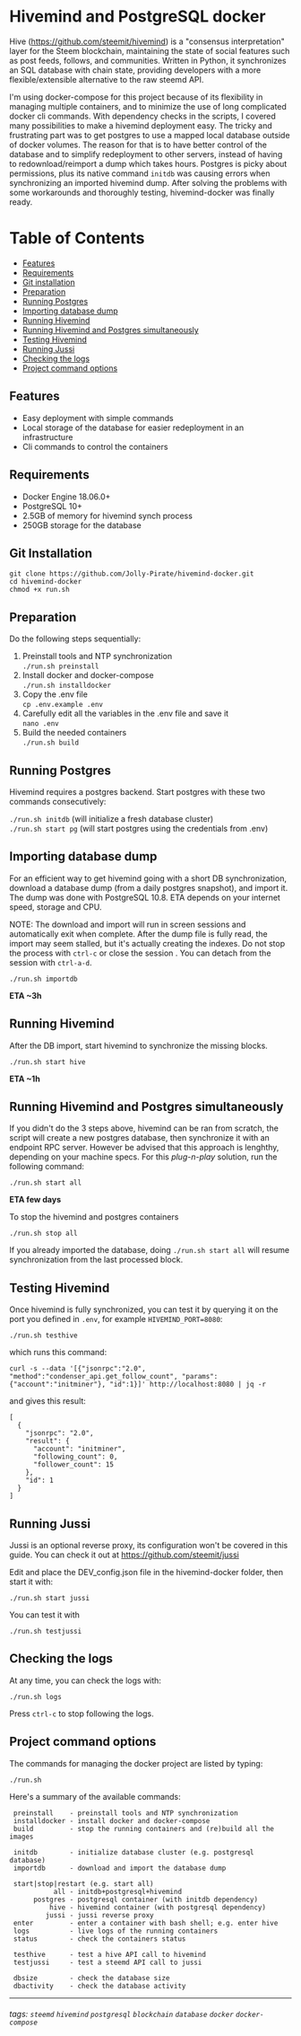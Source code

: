 Hivemind and PostgreSQL docker
===
Hive (https://github.com/steemit/hivemind) is a "consensus interpretation" layer for the Steem blockchain, maintaining the state of social features such as post feeds, follows, and communities. Written in Python, it synchronizes an SQL database with chain state, providing developers with a more flexible/extensible alternative to the raw steemd API.

I'm using docker-compose for this project because of its flexibility in managing multiple containers, and to minimize the use of long complicated docker cli commands. With dependency checks in the scripts, I covered many possibilities to make a hivemind deployment easy. The tricky and frustrating part was to get postgres to use a mapped local database outside of docker volumes. The reason for that is to have better control of the database and to simplify  redeployment to other servers, instead of having to redownload/reimport a dump which takes hours. Postgres is picky about permissions, plus its native command `initdb` was causing errors when synchronizing an imported hivemind dump. After solving the problems with some workarounds and thoroughly testing, hivemind-docker was finally ready.

Table of Contents
=================
<!--ts-->
   * [Features](#features)
   * [Requirements](#requirements)
   * [Git installation](#git-installation)
   * [Preparation](#preparation)
   * [Running Postgres](#running-postgres)
   * [Importing database dump](#importing-database-dump)
   * [Running Hivemind](#running-hivemind)
   * [Running Hivemind and Postgres simultaneously](#running-hivemind-and-postgres-simultaneously)
   * [Testing Hivemind](#testing-hivemind)
   * [Running Jussi](#running-jussi)
   * [Checking the logs](#checking-the-logs)
   * [Project command options](#project-command-options)
<!--te-->

## Features
- Easy deployment with simple commands
- Local storage of the database for easier redeployment in an infrastructure
- Cli commands to control the containers

## Requirements
- Docker Engine 18.06.0+
- PostgreSQL 10+
- 2.5GB of memory for hivemind synch process
- 250GB storage for the database

## Git Installation
```
git clone https://github.com/Jolly-Pirate/hivemind-docker.git
cd hivemind-docker
chmod +x run.sh
```

## Preparation
Do the following steps sequentially:

1. Preinstall tools and NTP synchronization\
`./run.sh preinstall`
2. Install docker and docker-compose\
`./run.sh installdocker`
3. Copy the .env file\
`cp .env.example .env`
4. Carefully edit all the variables in the .env file and save it\
`nano .env`
5. Build the needed containers\
`./run.sh build`


## Running Postgres
Hivemind requires a postgres backend. Start postgres with these two commands consecutively:

`./run.sh initdb` (will initialize a fresh database cluster)\
`./run.sh start pg` (will start postgres using the credentials from .env)

## Importing database dump
For an efficient way to get hivemind going with a short DB synchronization, download a database dump (from a daily postgres snapshot), and import it. The dump was done with PostgreSQL 10.8. ETA depends on your internet speed, storage and CPU.

NOTE: The download and import will run in screen sessions and automatically exit when complete. After the dump file is fully read, the import may seem stalled, but it's actually creating the indexes. Do not stop the process with `ctrl-c` or close the session . You can detach from the session with `ctrl-a-d`.

`./run.sh importdb`

**ETA ~3h**

## Running Hivemind
After the DB import, start hivemind to synchronize the missing blocks.

`./run.sh start hive`

**ETA ~1h**

## Running Hivemind and Postgres simultaneously
If you didn't do the 3 steps above, hivemind can be ran from scratch, the script will create a new postgres database, then synchronize it with an endpoint RPC server. However be advised that this approach is lenghthy, depending on your machine specs. For this *plug-n-play* solution, run the following command:

`./run.sh start all`

 **ETA few days**

To stop the hivemind and postgres containers

`./run.sh stop all`

If you already imported the database, doing `./run.sh start all` will resume synchronization from the last processed block.

## Testing Hivemind
Once hivemind is fully synchronized, you can test it by querying it on the port you defined in `.env`, for example `HIVEMIND_PORT=8080`:

`./run.sh testhive`

which runs this command:

`curl -s --data '[{"jsonrpc":"2.0", "method":"condenser_api.get_follow_count", "params":{"account":"initminer"}, "id":1}]' http://localhost:8080 | jq -r`

and gives this result:
```
[
  {
    "jsonrpc": "2.0",
    "result": {
      "account": "initminer",
      "following_count": 0,
      "follower_count": 15
    },
    "id": 1
  }
]
```

## Running Jussi
Jussi is an optional reverse proxy, its configuration won't be covered in this guide. You can check it out at https://github.com/steemit/jussi

Edit and place the DEV_config.json file in the hivemind-docker folder, then start it with:

`./run.sh start jussi`

You can test it with

`./run.sh testjussi`

## Checking the logs
At any time, you can check the logs with:

`./run.sh logs`

Press `ctrl-c` to stop following the logs.

## Project command options
The commands for managing the docker project are listed by typing:

`./run.sh`

Here's a summary of the available commands:
```
 preinstall    - preinstall tools and NTP synchronization
 installdocker - install docker and docker-compose
 build         - stop the running containers and (re)build all the images

 initdb        - initialize database cluster (e.g. postgresql database)
 importdb      - download and import the database dump

 start|stop|restart (e.g. start all)
           all - initdb+postgresql+hivemind
      postgres - postgresql container (with initdb dependency)
          hive - hivemind container (with postgresql dependency)
         jussi - jussi reverse proxy
 enter         - enter a container with bash shell; e.g. enter hive
 logs          - live logs of the running containers
 status        - check the containers status

 testhive      - test a hive API call to hivemind
 testjussi     - test a steemd API call to jussi

 dbsize        - check the database size
 dbactivity    - check the database activity
```

---
###### tags: `steemd` `hivemind` `postgresql` `blockchain` `database` `docker` `docker-compose`

